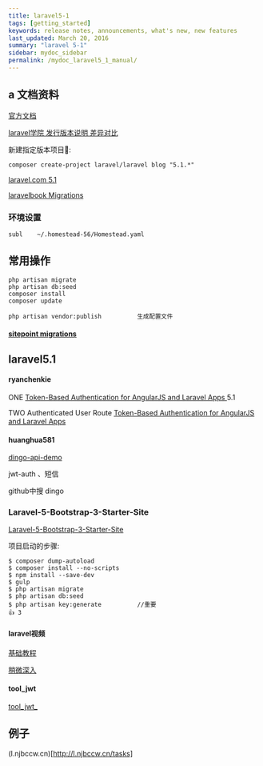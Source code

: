 ```yaml
---
title: laravel5-1
tags: [getting_started]
keywords: release notes, announcements, what's new, new features
last_updated: March 20, 2016
summary: "laravel 5-1"
sidebar: mydoc_sidebar
permalink: /mydoc_laravel5_1_manual/
---
```



## a 文档资料

[官方文档](https://laravel.com/docs/5.1)

[laravel学院 发行版本说明 差异对比](http://laravelacademy.org/post/9.html)

新建指定版本项目:

	composer create-project laravel/laravel blog "5.1.*"

[laravel.com 5.1](https://laravel.com/docs/5.1/seeding)

[laravelbook Migrations](http://laravelbook.com/laravel-migrations-managing-databases/)

### 环境设置

	subl 	~/.homestead-56/Homestead.yaml

## 常用操作

	php artisan migrate
	php artisan db:seed
	composer install
	composer update

	php artisan vendor:publish			生成配置文件

####  [sitepoint migrations](http://www.sitepoint.com/laravel-migrations/)

## laravel5.1



#### ryanchenkie

ONE [Token-Based Authentication for AngularJS and Laravel Apps ](https://scotch.io/tutorials/token-based-authentication-for-angularjs-and-laravel-apps) 5.1

TWO Authenticated User Route [Token-Based Authentication for AngularJS and Laravel Apps](http://ryanchenkie.com/token-based-authentication-for-angularjs-and-laravel-apps/)

#### huanghua581

[dingo-api-demo](https://github.com/huanghua581/dingo-api-demo)

jwt-auth 、短信

github中搜 dingo

### Laravel-5-Bootstrap-3-Starter-Site
[Laravel-5-Bootstrap-3-Starter-Site](https://github.com/mrakodol/Laravel-5-Bootstrap-3-Starter-Site/issues/205)

项目启动的步骤:

	$ composer dump-autoload
	$ composer install --no-scripts
	$ npm install --save-dev
	$ gulp
	$ php artisan migrate
	$ php artisan db:seed
	$ php artisan key:generate			//重要
	👍 3  
	
#### laravel视频

[基础教程](https://laravist.com/series/laravel-5-basic)

[稍微深入](https://laravist.com/series/dive-a-little-deep-into-laravel-5)

#### tool_jwt

[tool_jwt_](http://kjur.github.io/jsjws/tool_jwt.html)

## 例子

(l.njbccw.cn)[http://l.njbccw.cn/tasks]
